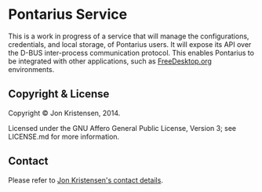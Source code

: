 Pontarius Service
=================

This is a work in progress of a service that will manage the configurations,
credentials, and local storage, of Pontarius users. It will expose its API over
the D-BUS inter-process communication protocol. This enables Pontarius to be
integrated with other applications, such as
[FreeDesktop.org](http://www.freedesktop.org/wiki/) environments.

Copyright & License
-------------------

Copyright © Jon Kristensen, 2014.

Licensed under the GNU Affero General Public License, Version 3; see LICENSE.md
for more information.

Contact
-------

Please refer to [Jon Kristensen's contact
details](http://www.jonkri.com/contact/).
